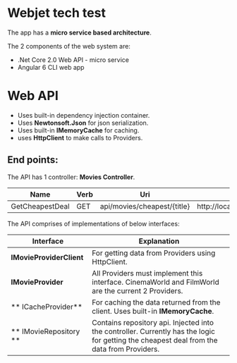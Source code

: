 # Webjet tech test

The app has a **micro service based architecture**.

The 2 components of the web system are:

*	.Net Core 2.0 Web API - micro service
*	Angular 6 CLI web app

# Web API

*	Uses built-in dependency injection container.
*	Uses **Newtonsoft.Json** for json serialization.
*	Uses built-in **IMemoryCache** for caching.
*	uses **HttpClient** to make calls to Providers.

## End points:

The API has 1 controller: **Movies Controller**.

| Name | Verb | Uri | Sample |
| --- | --- | --- | --- |
| GetCheapestDeal | GET | api/movies/cheapest/{title} | http://localhost:59039/api/movies/cheapest/Empire |

The API comprises of implementations of below interfaces:

| Interface | Explanation |
| --- | --- |
| **IMovieProviderClient** | For getting data from Providers using HttpClient. |
| **IMovieProvider** | All Providers must implement this interface. CinemaWorld and FilmWorld are the current 2 Providers. |
| ** ICacheProvider** | For caching the data returned from the client. Uses built-in **IMemoryCache**. |
| ** IMovieRepository ** | Contains repository api. Injected into the controller. Currently has the logic for getting the cheapest deal from the data from Providers. |